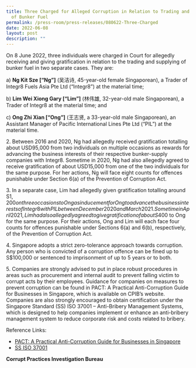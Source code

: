 ```yaml
---
title: Three Charged for Alleged Corruption in Relation to Trading and Supplying
  of Bunker Fuel
permalink: /press-room/press-releases/080622-Three-Charged
date: 2022-06-08
layout: post
description: ""
---
```

On 8 June 2022, three individuals were charged in Court for allegedly receiving and giving gratification in relation to the trading and supplying of bunker fuel in two separate cases. They are:

a) **Ng Kit Sze [“Ng”]** (吴洁诗, 45-year-old female Singaporean), a Trader of Integr8 Fuels Asia Pte Ltd (“Integr8”) at the material time;

b) **Lim Wei Xiong Gary [“Lim”]** (林伟雄, 32-year-old male Singaporean), a Trader of Integr8 at the material time; and

c) **Ong Zhi Xian [“Ong”]** (王志贤, a 33-year-old male Singaporean), an Assistant Manager of Pacific International Lines Pte Ltd (“PIL”) at the material time.


2\. Between 2016 and 2020, Ng had allegedly received gratification totalling about USD95,000 from two individuals on multiple occasions as rewards for advancing the business interests of their respective bunker-supply companies with Integr8. Sometime in 2020, Ng had also allegedly agreed to receive gratification of about USD15,000 from one of the two individuals for the same purpose. For her actions, Ng will face eight counts for offences punishable under Section 6(a) of the Prevention of Corruption Act.

3\. In a separate case, Lim had allegedly given gratification totalling around S$1,200 on three occasions to Ong as inducement for Ong to advance the business interests of Integr8 with PIL between December 2020 and March 2021. Sometime in April 2021, Lim had also allegedly agreed to give gratification of about S$400 to Ong for the same purpose. For their actions, Ong and Lim will each face four counts for offences punishable under Sections 6(a) and 6(b), respectively, of the Prevention of Corruption Act.

4\.	Singapore adopts a strict zero-tolerance approach towards corruption. Any person who is convicted of a corruption offence can be fined up to S$100,000 or sentenced to imprisonment of up to 5 years or to both.

5\. Companies are strongly advised to put in place robust procedures in areas such as procurement and internal audit to prevent falling victim to corrupt acts by their employees. Guidance for companies on measures to prevent corruption can be found in PACT: A Practical Anti-Corruption Guide for Businesses in Singapore, which is available on CPIB’s website. Companies are also strongly encouraged to obtain certification under the Singapore Standard (SS) ISO 37001 – Anti-Bribery Management Systems, which is designed to help companies implement or enhance an anti-bribery management system to reduce corporate risk and costs related to bribery.

Reference Links:

* [PACT: A Practical Anti-Corruption Guide for Businesses in Singapore](/research-room/publications/anti-corruption-guide-for-businesses/)<br>
* [SS ISO 37001](/research-room/publications/ss-iso-37001/)

**Corrupt Practices Investigation Bureau**